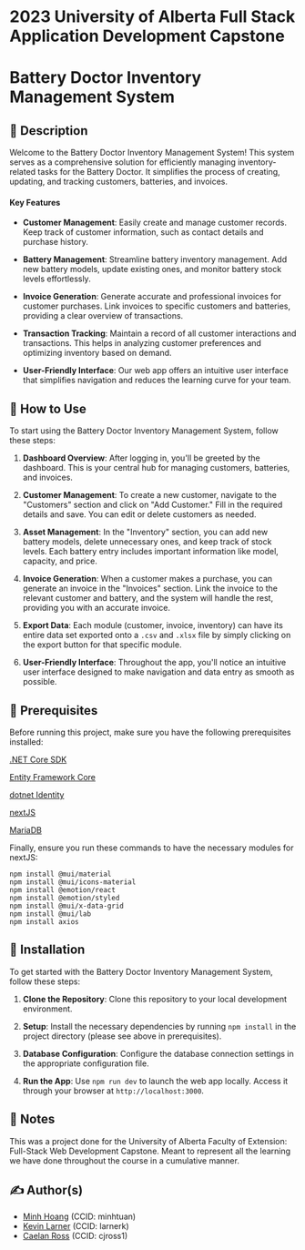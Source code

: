 # 2023 University of Alberta Full Stack Application Development Capstone

# Battery Doctor Inventory Management System

## 📖 Description

Welcome to the Battery Doctor Inventory Management System! This system serves as a comprehensive solution for efficiently managing inventory-related tasks for the Battery Doctor. It simplifies the process of creating, updating, and tracking customers, batteries, and invoices.

#### Key Features

- **Customer Management**: Easily create and manage customer records. Keep track of customer information, such as contact details and purchase history.

- **Battery Management**: Streamline battery inventory management. Add new battery models, update existing ones, and monitor battery stock levels effortlessly.

- **Invoice Generation**: Generate accurate and professional invoices for customer purchases. Link invoices to specific customers and batteries, providing a clear overview of transactions.

- **Transaction Tracking**: Maintain a record of all customer interactions and transactions. This helps in analyzing customer preferences and optimizing inventory based on demand.

- **User-Friendly Interface**: Our web app offers an intuitive user interface that simplifies navigation and reduces the learning curve for your team.

## 🚀 How to Use

To start using the Battery Doctor Inventory Management System, follow these steps:

1. **Dashboard Overview**: After logging in, you'll be greeted by the dashboard. This is your central hub for managing customers, batteries, and invoices.

2. **Customer Management**: To create a new customer, navigate to the "Customers" section and click on "Add Customer." Fill in the required details and save. You can edit or delete customers as needed.

3. **Asset Management**: In the "Inventory" section, you can add new battery models, delete unnecessary ones, and keep track of stock levels. Each battery entry includes important information like model, capacity, and price.

4. **Invoice Generation**: When a customer makes a purchase, you can generate an invoice in the "Invoices" section. Link the invoice to the relevant customer and battery, and the system will handle the rest, providing you with an accurate invoice.

5. **Export Data**: Each module (customer, invoice, inventory) can have its entire data set exported onto a `.csv` and `.xlsx` file by simply clicking on the export button for that specific module.

6. **User-Friendly Interface**: Throughout the app, you'll notice an intuitive user interface designed to make navigation and data entry as smooth as possible.

## 📃 Prerequisites

Before running this project, make sure you have the following prerequisites installed:

[.NET Core SDK](https://dotnet.microsoft.com/en-us/download)

[Entity Framework Core](https://learn.microsoft.com/en-us/ef/core/)

[dotnet Identity](https://learn.microsoft.com/en-us/aspnet/core/security/authentication/identity?view=aspnetcore-7.0&tabs=visual-studio)

[nextJS](https://nextjs.org/docs/getting-started/installation)

[MariaDB](https://mariadb.org/)

Finally, ensure you run these commands to have the necessary modules for nextJS:

```
npm install @mui/material
npm install @mui/icons-material
npm install @emotion/react
npm install @emotion/styled
npm install @mui/x-data-grid
npm install @mui/lab
npm install axios
```

## 💾 Installation
To get started with the Battery Doctor Inventory Management System, follow these steps:

1. **Clone the Repository**: Clone this repository to your local development environment.

2. **Setup**: Install the necessary dependencies by running `npm install` in the project directory (please see above in prerequisites).

3. **Database Configuration**: Configure the database connection settings in the appropriate configuration file.

4. **Run the App**: Use `npm run dev` to launch the web app locally. Access it through your browser at `http://localhost:3000`.

## 📝 Notes

This was a project done for the University of Alberta Faculty of Extension: Full-Stack Web Development Capstone. Meant to represent all the learning we have done throughout the course in a cumulative manner.

## ✍️ Author(s)
- [Minh Hoang](https://github.com/mintiefresh) (CCID: minhtuan)
- [Kevin Larner](https://github.com/Larnerk) (CCID: larnerk)
- [Caelan Ross](https://github.com/Caelan-Ross) (CCID: cjross1)
